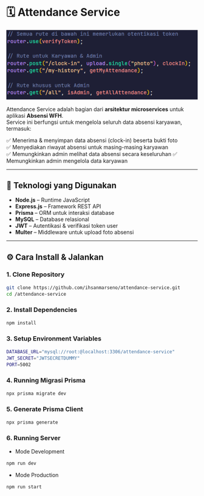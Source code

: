 # 🗓️ Attendance Service

![alt text](image.png)

Attendance Service adalah bagian dari **arsitektur microservices** untuk aplikasi **Absensi WFH**.  
Service ini berfungsi untuk mengelola seluruh data absensi karyawan, termasuk:

✅ Menerima & menyimpan data absensi (clock-in) beserta bukti foto  
✅ Menyediakan riwayat absensi untuk masing-masing karyawan  
✅ Memungkinkan admin melihat data absensi secara keseluruhan
✅ Memungkinkan admin mengelola data karyawan

---

## 🚀 Teknologi yang Digunakan

- **Node.js** – Runtime JavaScript
- **Express.js** – Framework REST API
- **Prisma** – ORM untuk interaksi database
- **MySQL** – Database relasional
- **JWT** – Autentikasi & verifikasi token user
- **Multer** – Middleware untuk upload foto absensi

---

## ⚙️ Cara Install & Jalankan

### 1. Clone Repository

```bash
git clone https://github.com/ihsanmarseno/attendance-service.git
cd /attendance-service
```

### 2. Install Dependencies

```bash
npm install
```

### 3. Setup Environment Variables

```bash
DATABASE_URL="mysql://root:@localhost:3306/attendance-service"
JWT_SECRET="JWTSECRETDUMMY"
PORT=5002
```

### 4. Running Migrasi Prisma

```bash
npx prisma migrate dev
```

### 5. Generate Prisma Client

```bash
npx prisma generate
```

### 6. Running Server

- Mode Development

```bash
npm run dev
```

- Mode Production

```bash
npm run start
```
